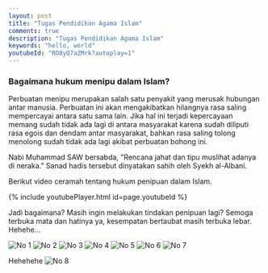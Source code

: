 ```yaml
---
layout: post
title: "Tugas Pendidikan Agama Islam"
comments: true
description: "Tugas Pendidikan Agama Islam"
keywords: "hello, world"
youtubeId: "RO8yQ7aZMrk?autoplay=1"
---
```


### Bagaimana hukum menipu dalam Islam?

Perbuatan menipu merupakan salah satu penyakit yang merusak hubungan antar manusia. Perbuatan ini akan mengakibatkan hilangnya rasa saling mempercayai antara satu sama lain. Jika hal ini terjadi kepercayaan memang sudah tidak ada lagi di antara masyarakat karena sudah diliputi rasa egois dan dendam antar masyarakat, bahkan rasa saling tolong menolong sudah tidak ada lagi akibat perbuatan bohong ini.

Nabi Muhammad SAW bersabda, "Rencana jahat dan tipu muslihat adanya di neraka." Sanad hadis tersebut dinyatakan sahih oleh Syekh al-Albani.

Berikut video ceramah tentang hukum penipuan dalam Islam.


{% include youtubePlayer.html id=page.youtubeId %}


Jadi bagaimana? Masih ingin melakukan tindakan penipuan lagi? Semoga terbuka mata dan hatinya ya, kesempatan bertaubat masih terbuka lebar. Hehehe...

![No 1](0.jpeg) 
![No 2](1.jpeg)
![No 3](2.jpeg)
![No 4](3.jpeg)
![No 5](4.jpeg)
![No 6](5.jpeg)
![No 7](6.jpeg)

Hehehehe
![No 8](7.jpeg)

